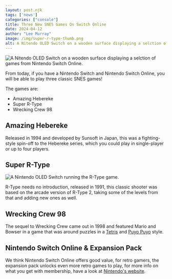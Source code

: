 ```yaml
---
layout: post.njk 
tags: ['news']
categories: ["console"]
title: Three New SNES Games On Switch Online
date: 2024-04-12
author: "Lee Murray"
image: /img/super-r-type-thumb.png
alt: A Nitendo OLED Switch on a wooden surface displaying a selction of games from Nintendo Switch Online.
---
```


![A Nitendo OLED Switch on a wooden surface displaying a selction of games from Nintendo Switch Online.](/img/snes-online-switch.png "Nintendo OLED")


From today, if you have a Nintendo Switch and Nintendo Switch Online, you will be able to play three classic SNES games!

The games are:

- Amazing Hebereke
- Super R-Type
- Wrecking Crew 98

## Amazing Hebereke

Released in 1994 and developed by Sunsoft in Japan, this was a fighting-style spin-off to the Hebereke series, which you could play in single-player or up to four players.

## Super R-Type

![A Nintendo OLED Switch running the R-Type game.](/img/super-r-type-snes-switch.png "R-type")

R-Type needs no introduction, released in 1991, this classic shooter was based on the arcade version of R-Type 2, taking some of the levels from that and adding new ones as well.


## Wrecking Crew 98

The sequel to Wrecking Crew came out in 1998 and featured Mario and Bowser in a game that was around puzzles in a [Tetris](https://www.nintendo.com/en-gb/Games/Game-Boy/TETRIS--275924.html) and [Puyo Puyo](https://en.wikipedia.org/wiki/Puyo_Puyo) style.

## Nintendo Switch Online & Expansion Pack
We think Nintendo Switch Online offers good value, for retro gamers, the expansion pack unlocks even more retro games to play, for more info on what you get with membership, have a look at [Nintendo's website](https://www.nintendo.com/en-gb/Nintendo-Switch-Online/Membership-options/Membership-options-1374627.html).




